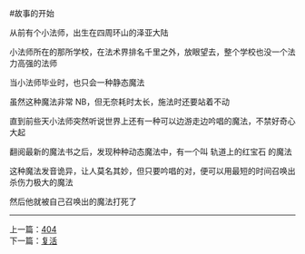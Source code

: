 #故事的开始

从前有个小法师，出生在四周环山的泽亚大陆

小法师所在的那所学校，在法术界排名千里之外，放眼望去，整个学校也没一个法力高强的法师  

当小法师毕业时，也只会一种静态魔法  

虽然这种魔法非常 NB，但无奈耗时太长，施法时还要站着不动

直到前些天小法师突然听说世界上还有一种可以边游走边吟唱的魔法，不禁好奇心大起   

翻阅最新的魔法书之后，发现种种动态魔法中，有一个叫 轨道上的红宝石 的魔法  

这种魔法发音诡异，让人莫名其妙，但只要吟唱的对，便可以用最短的时间召唤出杀伤力极大的魔法

然后他就被自己召唤出的魔法打死了


-------
上一篇：[404](https://github.com/Artwalk/LittleMaster/blob/master/Contents/00.md)  
下一篇：[复活](https://github.com/Artwalk/LittleMaster/blob/master/Contents/02.md)